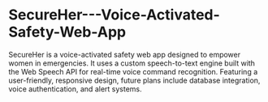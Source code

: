 # SecureHer---Voice-Activated-Safety-Web-App
SecureHer is a voice-activated safety web app designed to empower women in emergencies. It uses a custom speech-to-text engine built with the Web Speech API for real-time voice command recognition. Featuring a user-friendly, responsive design, future plans include database integration, voice authentication, and alert systems.
